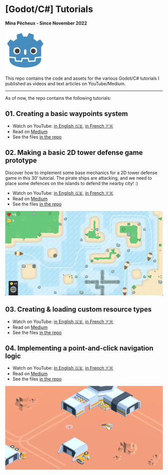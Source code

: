 # [Godot/C#] Tutorials

**Mina Pêcheux - Since November 2022**

<img style="width: 128px" src="doc/godot-small.png" />

This repo contains the code and assets for the various Godot/C# tutorials I published as videos and text articles on YouTube/Medium.

---

As of now, the repo contains the following tutorials:

## 01. Creating a basic waypoints system

- Watch on YouTube: [in English 🇬🇧](https://www.youtube.com/watch?v=EZINSDERTW8), [in French 🇫🇷](https://www.youtube.com/watch?v=vvC3uiIkIBQ)
- Read on [Medium](https://mina-pecheux.medium.com/creating-a-waypoints-system-in-godot-c-faac2a44924d)
- See the files [in the repo](/01-Waypoints)

## 02. Making a basic 2D tower defense game prototype

Discover how to implement some base mechanics for a 2D tower defense game in this 30' tutorial. The pirate ships are attacking, and we need to place some defences on the islands to defend the nearby city! :)

- Watch on YouTube: [in English 🇬🇧](https://www.youtube.com/watch?v=N0LHUOcKXAQ), [in French 🇫🇷](https://www.youtube.com/watch?v=_v_EZRkoJ68)
- Read on [Medium](https://mina-pecheux.medium.com/making-a-simple-2d-tower-defense-game-in-godot-c-a70a5a9d2bf3)
- See the files [in the repo](/02-TDBase)

![02_TDBase-img](/doc/02_TDBase-img.jpg)

## 03. Creating & loading custom resource types

- Watch on YouTube: [in English 🇬🇧](https://www.youtube.com/watch?v=yUmY3Gi3z5U), [in French 🇫🇷](https://www.youtube.com/watch?v=myJBzY7bu8k)
- Read on [Medium](https://medium.com/p/creating-loading-custom-data-in-godot-c-ff14de97bc57)
- See the files [in the repo](/03-TDLoadData)

## 04. Implementing a point-and-click navigation logic

- Watch on YouTube: [in English 🇬🇧](https://www.youtube.com/watch?v=ZnM_nXSoXQ0), [in French 🇫🇷](https://www.youtube.com/watch?v=nUvPq5sanJc)
- Read on [Medium](https://mina-pecheux.medium.com/implementing-a-point-and-click-navigation-in-godot-c-166e253b2b45)
- See the files [in the repo](/04-RTSUnitNavigation/)

![04_RTSUnitNavigation-img](/doc/04_RTSUnitNavigation-img.jpg)
